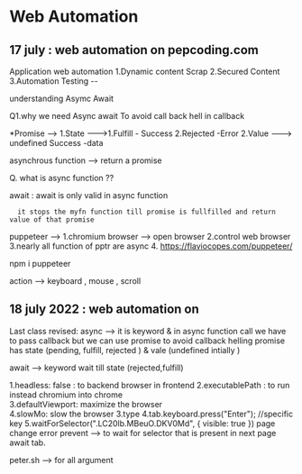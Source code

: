 
   Web Automation
=================================================

17 july :  web automation on pepcoding.com   
-----------------------------------------------------

Application web automation
1.Dynamic content Scrap
2.Secured Content
3.Automation Testing --

understanding Asymc Await

Q1.why we need Async await
   To avoid call back hell in callback 

*Promise --> 1.State --->1.Fulfill - Success
                        2.Rejected -Error
            2.Value ---> undefined Success -data
                      
asynchrous function --> return a promise

Q. what is async  function ??
 
await :
      await is only valid in async function 

      it stops the myfn function till promise is fullfilled and return value of that promise


      


puppeteer --> 
1.chromium browser --> open browser
2.control web browser
3.nearly all function of pptr are async
4.
https://flaviocopes.com/puppeteer/

npm i puppeteer

action --> keyboard , mouse , scroll

18 july 2022 :  web automation on    
-----------------------------------------------------

Last class revised:
async --> it is keyword & in async function call we have to pass callback but we can use promise to avoid callback helling
promise has state (pending, fulfill, rejected ) & vale (undefined intially )

await --> keyword wait till state (rejected,fulfill)

1.headless: false : to backend browser in frontend
2.executablePath : to run instead chromium into chrome  
3.defaultViewport: maximize the browser  
4.slowMo: slow the browser
3.type
4.tab.keyboard.press("Enter"); //specific key
5.waitForSelector(".LC20lb.MBeuO.DKV0Md", { visible: true })
page change error prevent --> to wait for selector that is present in next page await tab.

peter.sh --> for all argument